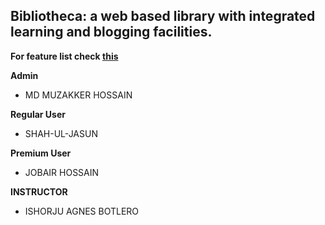 ## Bibliotheca: a web based library with integrated learning and blogging facilities.


**For feature list check [this](https://github.com/muzakker/Bibliotheca-A-web-based-Library/blob/main/Feature%20List.md)**

**Admin**           
- MD MUZAKKER HOSSAIN

**Regular User**    
- SHAH-UL-JASUN

**Premium User**    
- JOBAIR HOSSAIN

**INSTRUCTOR**      
- ISHORJU AGNES BOTLERO
